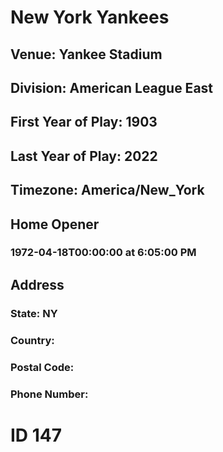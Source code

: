 # New York Yankees
## Venue: Yankee Stadium
## Division: American League East
## First Year of Play: 1903
## Last Year of Play: 2022
## Timezone: America/New_York
## Home Opener
### 1972-04-18T00:00:00 at 6:05:00 PM
## Address
### 
### State: NY
### Country: 
### Postal Code: 
### Phone Number: 
# ID 147